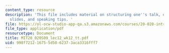 ```yaml
---
content_type: resource
description: 'This file includes material on structuring one''s talk, designing one''s
  slides, and speaking tips. '
file: https://ol-ocw-studio-app-qa.s3.amazonaws.com/courses/20-020-introduction-to-biological-engineering-design-spring-2009/998f721216755d5062373aca3316fff7_MIT20_020S09_lec12_wk12_tt.pdf
file_type: application/pdf
resourcetype: Document
title: MIT20_020S09_lec12_wk12_tt.pdf
uid: 998f7212-1675-5d50-6237-3aca3316fff7
---
```


